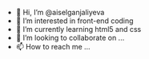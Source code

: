 - 👋 Hi, I’m @aiselganjaliyeva
- 👀 I’m interested in front-end coding
- 🌱 I’m currently learning html5 and css
- 💞️ I’m looking to collaborate on ...
- 📫 How to reach me ...

<!---
aiselganjaliyeva/aiselganjaliyeva is a ✨ special ✨ repository because its `README.md` (this file) appears on your GitHub profile.
You can click the Preview link to take a look at your changes.
--->
